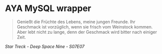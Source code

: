 # AYA MySQL wrapper

> Genießt die Früchte des Lebens,
> meine jungen Freunde.
> Ihr Geschmack ist vorzüglich,
> wenn sie frisch vom Weinstock kommen.
> Aber lebt nicht zu lange,
> denn der Geschmack wird bitter
> nach einiger Zeit.

*Star Treck - Deep Space Nine - S07E07*

